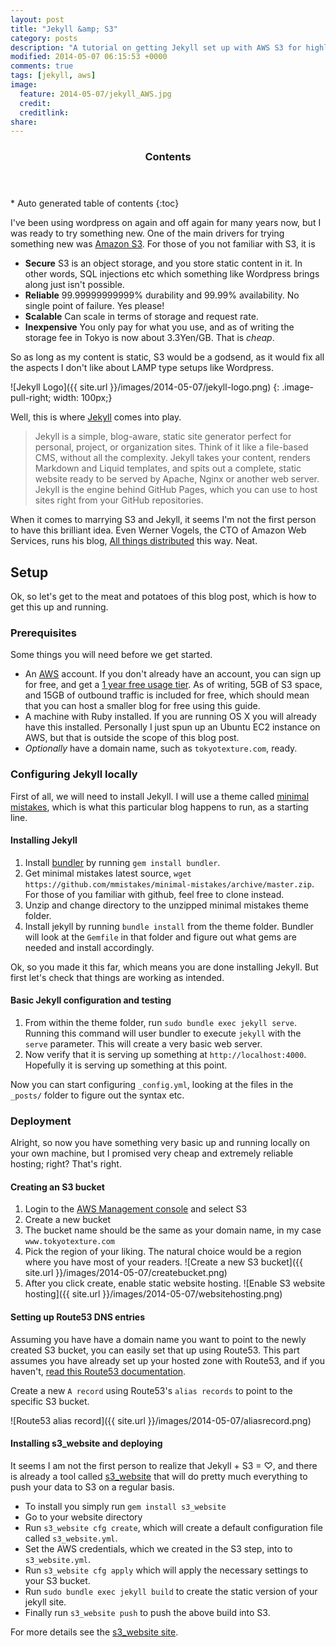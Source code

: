 ```yaml
---
layout: post
title: "Jekyll &amp; S3"
category: posts
description: "A tutorial on getting Jekyll set up with AWS S3 for highly available and cheap blogging"
modified: 2014-05-07 06:15:53 +0000
comments: true
tags: [jekyll, aws]
image:
  feature: 2014-05-07/jekyll_AWS.jpg
  credit: 
  creditlink: 
share: 
---
```

<section id="table-of-contents" class="toc">
  <header>
    <h3>Contents</h3>
  </header>
<div id="drawer" markdown="1">
*  Auto generated table of contents
{:toc}
</div>
</section><!-- /#table-of-contents -->

I've been using wordpress on again and off again for many years now, but I was ready to try something new. One of the main drivers for trying something new was [Amazon S3](http://aws.amazon.com/s3/). For those of you not familiar with S3, it is

* **Secure**
S3 is an object storage, and you store static content in it. In other words, SQL injections etc which something like Wordpress brings along just isn't possible.
* **Reliable**
99.99999999999% durability and 99.99% availability. No single point of failure. Yes please!
* **Scalable**
Can scale in terms of storage and request rate.
* **Inexpensive**
You only pay for what you use, and as of writing the storage fee in Tokyo is now about 3.3Yen/GB. That is *cheap*.

So as long as my content is static, S3 would be a godsend, as it would fix all the aspects I don't like about LAMP type setups like Wordpress.

![Jekyll Logo]({{ site.url }}/images/2014-05-07/jekyll-logo.png)
{: .image-pull-right; width: 100px;}

Well, this is where [Jekyll](https://github.com/jekyll/jekyll) comes into play.

>Jekyll is a simple, blog-aware, static site generator perfect for personal, project, or organization sites. Think of it like a file-based CMS, without all the complexity. Jekyll takes your content, renders Markdown and Liquid templates, and spits out a complete, static website ready to be served by Apache, Nginx or another web server. Jekyll is the engine behind GitHub Pages, which you can use to host sites right from your GitHub repositories.

When it comes to marrying S3 and Jekyll, it seems I'm not the first person to have this brilliant idea. Even Werner Vogels, the CTO of Amazon Web Services, runs his blog, [All things distributed](http://www.allthingsdistributed.com/2011/08/Jekyll-amazon-s3.html) this way. Neat.

## Setup

Ok, so let's get to the meat and potatoes of this blog post, which is how to get this up and running.

### Prerequisites

Some things you will need before we get started.

* An [AWS](http://aws.amazon.com) account.
If you don't already have an account, you can sign up for free, and get a [1 year free usage tier](http://aws.amazon.com/free/). As of writing, 5GB of S3 space, and 15GB of outbound traffic is included for free, which should mean that you can host a smaller blog for free using this guide.
* A machine with Ruby installed.
If you are running OS X you will already have this installed. Personally I just spun up an Ubuntu EC2 instance on AWS, but that is outside the scope of this blog post.
* *Optionally* have a domain name, such as `tokyotexture.com`, ready.

### Configuring Jekyll locally
First of all, we will need to install Jekyll. I will use a theme called [minimal mistakes](http://mmistakes.github.io/minimal-mistakes/), which is what this particular blog happens to run, as a starting line. 

#### Installing Jekyll
1. Install [bundler](http://bundler.io) by running `gem install bundler`.
2. Get minimal mistakes latest source, `wget https://github.com/mmistakes/minimal-mistakes/archive/master.zip`. For those of you familiar with github, feel free to clone instead.
3. Unzip and change directory to the unzipped minimal mistakes theme folder.
4. Install jekyll by running `bundle install` from the theme folder. Bundler will look at the `Gemfile` in that folder and figure out what gems are needed and install accordingly.

Ok, so you made it this far, which means you are done installing Jekyll. But first let's check that things are working as intended.

#### Basic Jekyll configuration and testing
1. From within the theme folder, run `sudo bundle exec jekyll serve`. Running this command will user bundler to execute `jekyll` with the `serve` parameter. This will create a very basic web server.
2. Now verify that it is serving up something at `http://localhost:4000`. Hopefully it is serving up something at this point.

Now you can start configuring `_config.yml`, looking at the files in the `_posts/` folder to figure out the syntax etc.

### Deployment

Alright, so now you have something very basic up and running locally on your own machine, but I promised very cheap and extremely reliable hosting; right? That's right.

#### Creating an S3 bucket

1. Login to the [AWS Management console](https://console.aws.amazon.com) and select S3
2. Create a new bucket
3. The bucket name should be the same as your domain name, in my case `www.tokyotexture.com`
4. Pick the region of your liking. The natural choice would be a region where you have most of your readers.
![Create a new S3 bucket]({{ site.url }}/images/2014-05-07/createbucket.png)
5. After you click create, enable static website hosting.
![Enable S3 website hosting]({{ site.url }}/images/2014-05-07/websitehosting.png)

#### Setting up Route53 DNS entries

Assuming you have have a domain name you want to point to the newly created S3 bucket, you can easily set that up using Route53. This part assumes you have already set up your hosted zone with Route53, and if you haven't, [read this Route53 documentation](http://docs.aws.amazon.com/Route53/latest/DeveloperGuide/CreatingNewDNS.html).

Create a new `A record` using Route53's `alias records` to point to the specific S3 bucket.

![Route53 alias record]({{ site.url }}/images/2014-05-07/aliasrecord.png)

#### Installing s3_website and deploying

It seems I am not the first person to realize that Jekyll + S3 = ♡, and there is already a tool called [s3_website](https://github.com/laurilehmijoki/s3_website) that will do pretty much everything to push your data to S3 on a regular basis.

* To install you simply run `gem install s3_website`
* Go to your website directory
* Run `s3_website cfg create`, which will create a default configuration file called `s3_website.yml`.
* Set the AWS credentials, which we created in the S3 step, into to `s3_website.yml`.
* Run `s3_website cfg apply` which will apply the necessary settings to your S3 bucket.
* Run `sudo bundle exec jekyll build` to create the static version of your jekyll site.
* Finally run `s3_website push` to push the above build into S3.

For more details see the [s3_website site](https://github.com/laurilehmijoki/s3_website).

